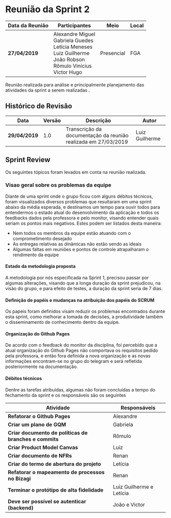 # Reunião da Sprint 2

| Data da Reunião | Participantes | Meio | Local |
| --- | --- | --- | --- |
| **27/04/2019** | Alexandre Miguel <br> Gabriela Guedes <br> Letícia Meneses <br> Luiz Guilherme <br > João Robson <br> Rômulo Vinícius <br> Victor Hugo  | Presencial | FGA |

  Reunião realizada para análise e principalmente planejamento das atividades da sprint a serem realizadas .

## Histórico de Revisão

  | Data | Versão | Descrição | Autor |
  |---|---|---|---|
  | **29/04/2019** | 1.0 | Transcrição da documentação da reunião realizada em 27/03/2019 | Luiz Guilherme |

## Sprint Review
  Os seguintes tópicos foram levados em conta na reunião realizada.

### **Visao geral sobre os problemas da equipe**
Diante de uma sprint onde o grupo ficou com alguns débitos técnicos, foram visualizados diversos problemas que resultaram em uma sprint abaixo da média esperada, e destinamos um tempo para ouvir todos para entendermos o estado atual do desenvolvimento da aplicação e todos os feedbacks dados pela professora e pelo monitor, visando entender quais seriam os pontos mais negativos. Estes podem ser listados desta maneira:

* Nem todos os membros da equipe estão atuando com o comprometimento desejado
* As entregas relativas as dinâmicas não estão sendo as ideais
* Algumas faltas em reuniões e pontos de controle atrapalharam o rendimento da equipe 

#### **Estado da metodologia proposta**
A metodologia por nós especificada na Sprint 1, precisou passar por algumas alterações, visando que a longa duração da sprint prejudicou, na visão do grupo, e para efeito de testes, a duração da sprint seria de 7 dias.

#### **Definição de papéis e mudanças na atribuição dos papéis do SCRUM**
Os papeis foram definidos visam reduzir os problemas encontrados durante esta sprint, como melhorar a tomada de decisões, a produtividade também o disseminamento de conhecimento dentro da equipe.

#### **Organização do Github Pages**
De acordo com o feedback do monitor da disciplina, foi percebido que a atual organização do Github Pages não comportava os requisitos pedido pela professora, e então fora definida a nova organização e as novas informações encontram-se no grupo do telegram e será refletida posteriormente na documentação.

#### **Débitos técnicos**
Dentre as tarefas atribuídas, algumas não foram concluídas a tempo do fechamento da sprint e os responsáveis são os seguintes

  | Atividade | Responsáveis  |
  | --- | --- |
  | **Refatorar o Github Pages** | Alexandre |
  | **Criar um plano de GQM** | Gabriela |
  | **Criar documento de políticas de branches e commits** | Rômulo |
  | **Criar Product Model Canvas** | Luiz |
  | **Criar documento de NFRs** | Renan |
  | **Criar do termo de abertura do projeto** | Letícia |
  | **Refatorar o mapeamento de processos no Bizagi** | Renan |
  | **Terminar o protótipo de alta fidelidade** | Luiz Guilherme e Letícia |
  | **Deve ser possível se autenticar (backend)** | João e Victor|
